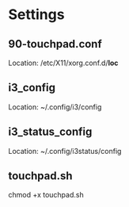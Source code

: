 # Settings

## 90-touchpad.conf

Location: /etc/X11/xorg.conf.d/__loc__


## i3\_config

Location: ~/.config/i3/config


## i3\_status\_config

Location: ~/.config/i3status/config


## touchpad.sh

chmod +x touchpad.sh

